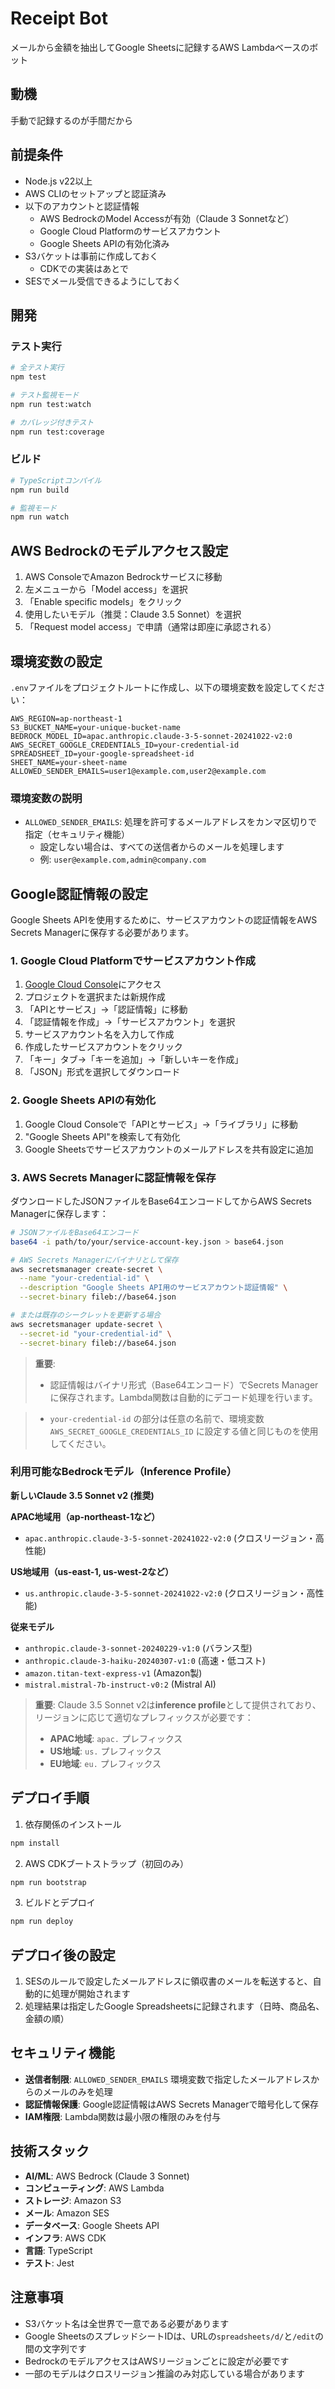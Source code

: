 # Receipt Bot

メールから金額を抽出してGoogle Sheetsに記録するAWS Lambdaベースのボット

## 動機

手動で記録するのが手間だから

## 前提条件

- Node.js v22以上
- AWS CLIのセットアップと認証済み
- 以下のアカウントと認証情報
  - AWS BedrockのModel Accessが有効（Claude 3 Sonnetなど）
  - Google Cloud Platformのサービスアカウント
  - Google Sheets APIの有効化済み
- S3バケットは事前に作成しておく
  - CDKでの実装はあとで
- SESでメール受信できるようにしておく

## 開発

### テスト実行

```bash
# 全テスト実行
npm test

# テスト監視モード
npm run test:watch

# カバレッジ付きテスト
npm run test:coverage
```

### ビルド

```bash
# TypeScriptコンパイル
npm run build

# 監視モード
npm run watch
```

## AWS Bedrockのモデルアクセス設定

1. AWS ConsoleでAmazon Bedrockサービスに移動
2. 左メニューから「Model access」を選択
3. 「Enable specific models」をクリック
4. 使用したいモデル（推奨：Claude 3.5 Sonnet）を選択
5. 「Request model access」で申請（通常は即座に承認される）

## 環境変数の設定

`.env`ファイルをプロジェクトルートに作成し、以下の環境変数を設定してください：

```text
AWS_REGION=ap-northeast-1
S3_BUCKET_NAME=your-unique-bucket-name
BEDROCK_MODEL_ID=apac.anthropic.claude-3-5-sonnet-20241022-v2:0
AWS_SECRET_GOOGLE_CREDENTIALS_ID=your-credential-id
SPREADSHEET_ID=your-google-spreadsheet-id
SHEET_NAME=your-sheet-name
ALLOWED_SENDER_EMAILS=user1@example.com,user2@example.com
```

### 環境変数の説明

- `ALLOWED_SENDER_EMAILS`: 処理を許可するメールアドレスをカンマ区切りで指定（セキュリティ機能）
  - 設定しない場合は、すべての送信者からのメールを処理します
  - 例: `user@example.com,admin@company.com`

## Google認証情報の設定

Google Sheets APIを使用するために、サービスアカウントの認証情報をAWS Secrets Managerに保存する必要があります。

### 1. Google Cloud Platformでサービスアカウント作成

1. [Google Cloud Console](https://console.cloud.google.com/)にアクセス
2. プロジェクトを選択または新規作成
3. 「APIとサービス」→「認証情報」に移動
4. 「認証情報を作成」→「サービスアカウント」を選択
5. サービスアカウント名を入力して作成
6. 作成したサービスアカウントをクリック
7. 「キー」タブ→「キーを追加」→「新しいキーを作成」
8. 「JSON」形式を選択してダウンロード

### 2. Google Sheets APIの有効化

1. Google Cloud Consoleで「APIとサービス」→「ライブラリ」に移動
2. "Google Sheets API"を検索して有効化
3. Google Sheetsでサービスアカウントのメールアドレスを共有設定に追加

### 3. AWS Secrets Managerに認証情報を保存

ダウンロードしたJSONファイルをBase64エンコードしてからAWS Secrets Managerに保存します：

```bash
# JSONファイルをBase64エンコード
base64 -i path/to/your/service-account-key.json > base64.json

# AWS Secrets Managerにバイナリとして保存
aws secretsmanager create-secret \
  --name "your-credential-id" \
  --description "Google Sheets API用のサービスアカウント認証情報" \
  --secret-binary fileb://base64.json

# または既存のシークレットを更新する場合
aws secretsmanager update-secret \
  --secret-id "your-credential-id" \
  --secret-binary fileb://base64.json
```

> **重要**: 
> - 認証情報はバイナリ形式（Base64エンコード）でSecrets Managerに保存されます。Lambda関数は自動的にデコード処理を行います。

> - `your-credential-id` の部分は任意の名前で、環境変数 `AWS_SECRET_GOOGLE_CREDENTIALS_ID` に設定する値と同じものを使用してください。

### 利用可能なBedrockモデル（Inference Profile）

**新しいClaude 3.5 Sonnet v2 (推奨)**

**APAC地域用（ap-northeast-1など）**
- `apac.anthropic.claude-3-5-sonnet-20241022-v2:0` (クロスリージョン・高性能)

**US地域用（us-east-1, us-west-2など）**
- `us.anthropic.claude-3-5-sonnet-20241022-v2:0` (クロスリージョン・高性能)

**従来モデル**
- `anthropic.claude-3-sonnet-20240229-v1:0` (バランス型)
- `anthropic.claude-3-haiku-20240307-v1:0` (高速・低コスト)
- `amazon.titan-text-express-v1` (Amazon製)
- `mistral.mistral-7b-instruct-v0:2` (Mistral AI)

> **重要**: Claude 3.5 Sonnet v2は**inference profile**として提供されており、リージョンに応じて適切なプレフィックスが必要です：
> - **APAC地域**: `apac.` プレフィックス
> - **US地域**: `us.` プレフィックス  
> - **EU地域**: `eu.` プレフィックス

## デプロイ手順

1. 依存関係のインストール

```bash
npm install
```

2. AWS CDKブートストラップ（初回のみ）

```bash
npm run bootstrap
```

3. ビルドとデプロイ

```bash
npm run deploy
```

## デプロイ後の設定

1. SESのルールで設定したメールアドレスに領収書のメールを転送すると、自動的に処理が開始されます
2. 処理結果は指定したGoogle Spreadsheetsに記録されます（日時、商品名、金額の順）

## セキュリティ機能

- **送信者制限**: `ALLOWED_SENDER_EMAILS` 環境変数で指定したメールアドレスからのメールのみを処理
- **認証情報保護**: Google認証情報はAWS Secrets Managerで暗号化して保存
- **IAM権限**: Lambda関数は最小限の権限のみを付与

## 技術スタック

- **AI/ML**: AWS Bedrock (Claude 3 Sonnet)
- **コンピューティング**: AWS Lambda
- **ストレージ**: Amazon S3
- **メール**: Amazon SES
- **データベース**: Google Sheets API
- **インフラ**: AWS CDK
- **言語**: TypeScript
- **テスト**: Jest

## 注意事項

- S3バケット名は全世界で一意である必要があります
- Google SheetsのスプレッドシートIDは、URLの`spreadsheets/d/`と`/edit`の間の文字列です
- BedrockのモデルアクセスはAWSリージョンごとに設定が必要です
- 一部のモデルはクロスリージョン推論のみ対応している場合があります
